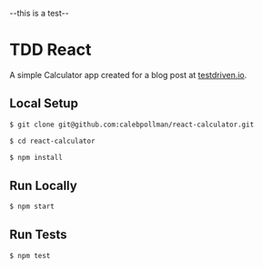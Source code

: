 --this is a test--


# TDD React

A simple Calculator app created for a blog post at [testdriven.io](https://testdriven.io/blog/tdd-with-react-jest-and-enzyme-part-one/).

## Local Setup

```sh
$ git clone git@github.com:calebpollman/react-calculator.git
```

```sh
$ cd react-calculator
```

```sh
$ npm install
```

## Run Locally

```sh
$ npm start
```

## Run Tests

```sh
$ npm test
```
